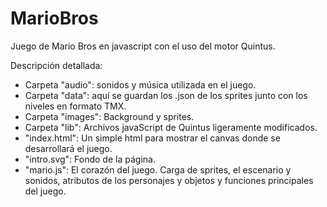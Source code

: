 # MarioBros


Juego de Mario Bros en javascript con el uso del motor Quintus.

Descripción detallada:

- Carpeta "audio": sonidos y música utilizada en el juego.
- Carpeta "data": aquí se guardan los .json de los sprites junto con los niveles en formato TMX.
- Carpeta "images": Background y sprites.
- Carpeta "lib": Archivos javaScript de Quintus ligeramente modificados.
- "index.html": Un simple html para mostrar el canvas donde se desarrollará el juego.
- "intro.svg": Fondo de la página.
- "mario.js": El corazón del juego. Carga de sprites, el escenario y sonidos, atributos de los personajes y objetos y funciones principales del juego.

